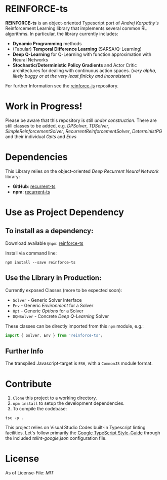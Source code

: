 # REINFORCE-ts
**REINFORCE-ts** is an object-oriented Typescript port of _Andrej Karpathy's_ Reinforcement Learning library that implements several common RL algorithms.
In particular, the library currently includes:

* **Dynamic Programming** methods
* (Tabular) **Temporal Difference Learning** (SARSA/Q-Learning)
* **Deep Q-Learning** for Q-Learning with function approximation with Neural Networks
* **Stochastic/Deterministic Policy Gradients** and Actor Critic architectures for dealing with continuous action spaces. (_very alpha, likely buggy or at the very least finicky and inconsistent_)

For further Information see the [reinforce-js](https://github.com/karpathy/reinforcejs) repository.

# Work in Progress!
Please be aware that this repository is still _under construction_.
There are still classes to be added, e.g. *DPSolver*, *TDSolver*, *SimpleReinforcementSolver*, *RecurrentReinforcementSolver*, *DeterministPG* and their individual *Opts* and *Envs*

# Dependencies

This Library relies on the object-oriented _Deep Recurrent Neural Network_ library:

* **GitHub**: [recurrent-ts](https://github.com/mvrahden/recurrent-ts)
* **npm**: [recurrent-ts](https://www.npmjs.com/package/recurrent-ts)

# Use as Project Dependency

## To install as a dependency:

Download available `@npm`: [reinforce-ts](https://www.npmjs.com/package/reinforce-ts)

Install via command line:

```
npm install --save reinforce-ts
```

## Use the Library in Production:

Currently exposed Classes (more to be expected soon):

* `Solver` - Generic Solver Interface
* `Env` - Generic *Environment* for a Solver
* `Opt` - Generic *Options* for a Solver
* `DQNSolver` - Concrete *Deep Q-Learning* Solver

These classes can be directly imported from this `npm` module, e.g.:
```typescript
import { Solver, Env } from 'reinforce-ts';
```

## Further Info

The transpiled Javascript-target is `ES6`, with a `CommonJS` module format.

# Contribute

1. `Clone` this project to a working directory.
2. `npm install` to setup the development dependencies.
3. To compile the codebase:

```
tsc -p .
```

This project relies on Visual Studio Codes built-in Typescript linting facilities. Let's follow primarily the [Google TypeScript Style-Guide](https://github.com/google/ts-style) through the included *tslint-google.json* configuration file.

# License

As of License-File: *MIT*
